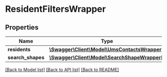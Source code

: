 # ResidentFiltersWrapper

## Properties
Name | Type | Description | Notes
------------ | ------------- | ------------- | -------------
**residents** | [**\Swagger\Client\Model\UmsContactsWrapper**](UmsContactsWrapper.md) |  | [optional] 
**search_shapes** | [**\Swagger\Client\Model\SearchShapeWrapper[]**](SearchShapeWrapper.md) |  | [optional] 

[[Back to Model list]](../README.md#documentation-for-models) [[Back to API list]](../README.md#documentation-for-api-endpoints) [[Back to README]](../README.md)


